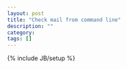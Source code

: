 ```yaml
---
layout: post
title: "Check mail from command line"
description: ""
category: 
tags: []
---
```

{% include JB/setup %}
